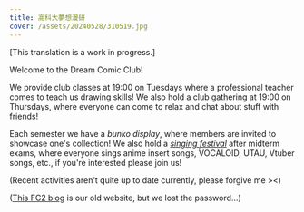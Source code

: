 ```yaml
---
title: 高科大夢想漫研
cover: /assets/20240528/310519.jpg
---
```


[This translation is a work in progress.]

Welcome to the Dream Comic Club!

We provide club classes at 19:00 on Tuesdays where a professional teacher comes to teach us drawing skills! We also hold a club gathering at 19:00 on Thursdays, where everyone can come to relax and chat about stuff with friends!

<!-- TODO: the tag isn't yet translated -->

Each semester we have a *bunko display*, where members are invited to showcase one's collection! We also hold a [*singing festival*](/tags/歌謠祭) after midterm exams, where everyone sings anime insert songs, VOCALOID, UTAU, Vtuber songs, etc., if you're interested please join us!

(Recent activities aren't quite up to date currently, please forgive me ><)

([This FC2 blog](http://nkfustacgclub.blog.fc2.com/) is our old website, but we lost the password…)

